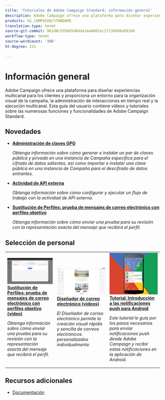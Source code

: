 ```yaml
---
title: 'Tutoriales de Adobe Campaign Standard: información general'
description: Adobe Campaign ofrece una plataforma para diseñar experiencias multicanal para los clientes y proporciona un entorno para la organización visual de la campaña, la administración de interacciones en tiempo real y la ejecución multicanal. Esta guía del usuario contiene vídeos y tutoriales sobre las numerosas funciones y funcionalidades de Adobe Campaign Standard.
products: SG_CAMPAIGN/STANDARD
translation-type: tm+mt
source-git-commit: 9b1d8c5fb895d84da14a0402ec1f130b90a991b0
workflow-type: tm+mt
source-wordcount: '308'
ht-degree: 21%

---
```



# Información general

Adobe Campaign ofrece una plataforma para diseñar experiencias multicanal para los clientes y proporciona un entorno para la organización visual de la campaña, la administración de interacciones en tiempo real y la ejecución multicanal. Esta guía del usuario contiene vídeos y tutoriales sobre las numerosas funciones y funcionalidades de Adobe Campaign Standard.

## Novedades

* **[Administración de claves GPG](/help/administrating/control-panel/gpg-key-management/gpg-key-management-overview.md)**

   *Obtenga información sobre cómo generar e instalar un par de claves pública y privada en una instancia de Campaña específica para el cifrado de datos salientes, así como importar e instalar una clave pública en una instancia de Campaña para el descifrado de datos entrantes.*

* **[Actividad de API externa](/help/managing-processes-and-data/data-management-activities/external-api-activity.md)**

   *Obtenga información sobre cómo configurar y ejecutar un flujo de trabajo con la actividad de API externa.*

* **[Sustitución de Perfiles: prueba de mensajes de correo electrónico con perfiles objetivo](/help/communication-channels/email/profile-substitution.md)**

   *Obtenga información sobre cómo enviar una prueba para su revisión con la representación exacta del mensaje que recibirá el perfil.*

## Selección de personal

<table>
<tr>
  <td>
    <a href="./communication-channels/email/profile-substitution.md"> 
      <img alt="Sustitución de Perfiles: prueba de mensajes de correo electrónico con perfiles objetivo (vídeo)" src="./assets/substitution_tab.png"/>
    </a>
    <div>
      <a href="./communication-channels/email/profile-substitution.md">
    <strong>Sustitución de Perfiles: prueba de mensajes de correo electrónico con perfiles objetivo (vídeo)</strong>
    </a>
    </div>
    <p>
    <em>Obtenga información sobre cómo enviar una prueba para su revisión con la representación exacta del mensaje que recibirá el perfil.</em>
    <p>
  </td>
   <td>
    <a href="./designing-content/email-designer/email-designer-overview.md">
      <img alt="Diseñador de correo electrónico (vídeos)" src="./assets/email_designer_tutorial.png" />
    </a>
    <div>
      <a href="./designing-content/email-designer/email-designer-overview.md">
    <strong>Diseñador de correo electrónico (vídeos)</strong>
    </a>
    </div>
    <p>
    <em>El Diseñador de correo electrónico permite la creación visual rápida y sencilla de correos electrónicos personalizados individualmente.</em>
    <p>
  </td>
  <td>
    <a href="https://docs.adobe.com/content/help/en/campaign-standard-learn/getting-started-with-push-notifications-android/introduction.html">
      <img alt="Tutorial: Introducción a las notificaciones push para Android" src="./assets/push-for-android.png" />
    </a>
    <div>
      <a href="https://docs.adobe.com/content/help/en/campaign-standard-learn/getting-started-with-push-notifications-android/introduction.html">
    <strong>Tutorial: Introducción a las notificaciones push para Android</strong>
    </a>
    </div>
    <p>
    <em>Este tutorial le guía por los pasos necesarios para enviar notificaciones push desde Adobe Campaign y recibir estas notificaciones en la aplicación de Android. </em>
    <p>
  </td>
</tr>
</table>

## Recursos adicionales

* [Documentación](https://docs.adobe.com/content/help/es-ES/campaign-standard/using/campaign-standard-home.html)
